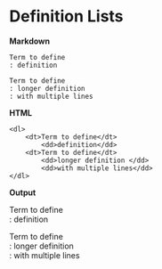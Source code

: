 # Definition Lists

**Markdown**

    Term to define  
    : definition

    Term to define  
    : longer definition  
    : with multiple lines

**HTML**

    <dl>
        <dt>Term to define</dt>
            <dd>definition</dd>
        <dt>Term to define</dt>
            <dd>longer definition </dd>
            <dd>with multiple lines</dd>
    </dl>

**Output**

Term to define  
: definition

Term to define  
: longer definition  
: with multiple lines
